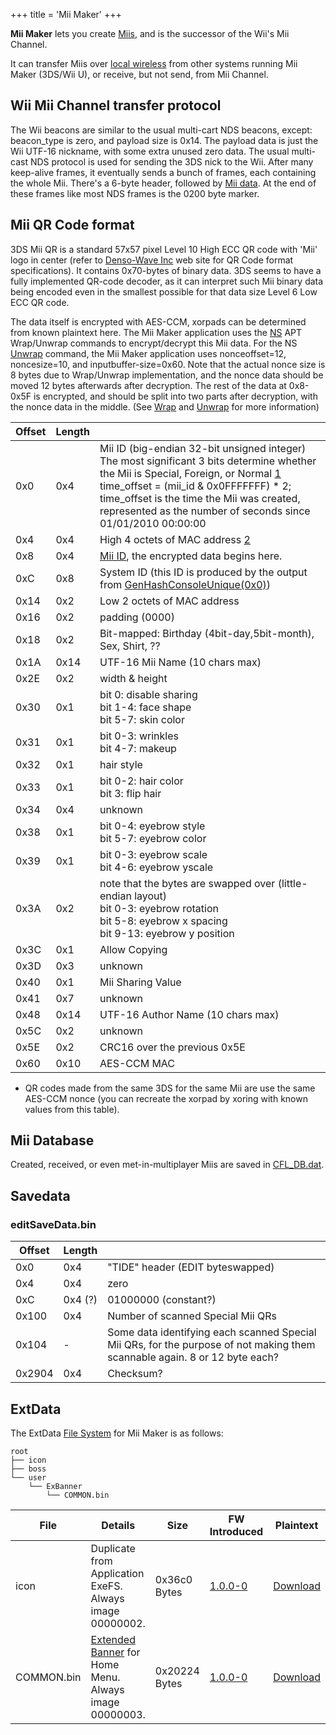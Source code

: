 +++
title = 'Mii Maker'
+++

**Mii Maker** lets you create [Miis](Mii "wikilink"), and is the
successor of the Wii's Mii Channel.

It can transfer Miis over [local wireless](NWM_Services "wikilink") from
other systems running Mii Maker (3DS/Wii U), or receive, but not send,
from Mii Channel.

## Wii Mii Channel transfer protocol

The Wii beacons are similar to the usual multi-cart NDS beacons, except:
beacon_type is zero, and payload size is 0x14. The payload data is just
the Wii UTF-16 nickname, with some extra unused zero data. The usual
multi-cast NDS protocol is used for sending the 3DS nick to the Wii.
After many keep-alive frames, it eventually sends a bunch of frames,
each containing the whole Mii. There's a 6-byte header, followed by [Mii
data](http://wiibrew.org/wiki/Wiimote/Mii_Data). At the end of these
frames like most NDS frames is the 0200 byte marker.

## Mii QR Code format

3DS Mii QR is a standard 57x57 pixel Level 10 High ECC QR code with
'Mii' logo in center (refer to [Denso-Wave
Inc](http://www.denso-wave.com/qrcode) web site for QR Code format
specifications). It contains 0x70-bytes of binary data. 3DS seems to
have a fully implemented QR-code decoder, as it can interpret such Mii
binary data being encoded even in the smallest possible for that data
size Level 6 Low ECC QR code.

The data itself is encrypted with AES-CCM, xorpads can be determined
from known plaintext here. The Mii Maker application uses the
[NS](NS "wikilink") APT Wrap/Unwrap commands to encrypt/decrypt this Mii
data. For the NS [Unwrap](APT:Unwrap "wikilink") command, the Mii Maker
application uses nonceoffset=12, noncesize=10, and
inputbuffer-size=0x60. Note that the actual nonce size is 8 bytes due to
Wrap/Unwrap implementation, and the nonce data should be moved 12 bytes
afterwards after decryption. The rest of the data at 0x8-0x5F is
encrypted, and should be split into two parts after decryption, with the
nonce data in the middle. (See [Wrap](APT:Wrap "wikilink") and
[Unwrap](APT:Unwrap "wikilink") for more information)

<table>
<thead>
<tr class="header">
<th>Offset</th>
<th>Length</th>
<th></th>
</tr>
</thead>
<tbody>
<tr class="odd">
<td>0x0</td>
<td>0x4</td>
<td>Mii ID (big-endian 32-bit unsigned integer)<br />
The most significant 3 bits determine whether the Mii is Special,
Foreign, or Normal <a
href="https://web.archive.org/web/20071011001718/http://www.davidhawley.co.uk/special-miis-gold-pants-and-creating.aspx">1</a><br />
time_offset = (mii_id &amp; 0x0FFFFFFF) * 2;<br />
time_offset is the time the Mii was created, represented as the number
of seconds since 01/01/2010 00:00:00</td>
</tr>
<tr class="even">
<td>0x4</td>
<td>0x4</td>
<td>High 4 octets of MAC address <a
href="http://www.adminsub.net/mac-address-finder/nintendo">2</a></td>
</tr>
<tr class="odd">
<td>0x8</td>
<td>0x4</td>
<td><a href="../Mii#mii_id" title="wikilink">Mii ID</a>, the encrypted
data begins here.</td>
</tr>
<tr class="even">
<td>0xC</td>
<td>0x8</td>
<td>System ID (this ID is produced by the output from <a
href="../CfgGenHashConsoleUnique">GenHashConsoleUnique(0x0)</a>)</td>
</tr>
<tr class="odd">
<td>0x14</td>
<td>0x2</td>
<td>Low 2 octets of MAC address</td>
</tr>
<tr class="even">
<td>0x16</td>
<td>0x2</td>
<td>padding (0000)</td>
</tr>
<tr class="odd">
<td>0x18</td>
<td>0x2</td>
<td>Bit-mapped: Birthday (4bit-day,5bit-month), Sex, Shirt,
??</td>
</tr>
<tr class="even">
<td>0x1A</td>
<td>0x14</td>
<td>UTF-16 Mii Name (10 chars max)</td>
</tr>
<tr class="odd">
<td>0x2E</td>
<td>0x2</td>
<td>width &amp; height</td>
</tr>
<tr class="even">
<td>0x30</td>
<td>0x1</td>
<td>bit 0: disable sharing<br />
bit 1-4: face shape<br />
bit 5-7: skin color</td>
</tr>
<tr class="odd">
<td>0x31</td>
<td>0x1</td>
<td>bit 0-3: wrinkles<br />
bit 4-7: makeup</td>
</tr>
<tr class="even">
<td>0x32</td>
<td>0x1</td>
<td>hair style</td>
</tr>
<tr class="odd">
<td>0x33</td>
<td>0x1</td>
<td>bit 0-2: hair color<br />
bit 3: flip hair</td>
</tr>
<tr class="even">
<td>0x34</td>
<td>0x4</td>
<td>unknown</td>
</tr>
<tr class="odd">
<td>0x38</td>
<td>0x1</td>
<td>bit 0-4: eyebrow style<br />
bit 5-7: eyebrow color</td>
</tr>
<tr class="even">
<td>0x39</td>
<td>0x1</td>
<td>bit 0-3: eyebrow scale<br />
bit 4-6: eyebrow yscale</td>
</tr>
<tr class="odd">
<td>0x3A</td>
<td>0x2</td>
<td>note that the bytes are swapped over (little-endian layout)<br />
bit 0-3: eyebrow rotation<br />
bit 5-8: eyebrow x spacing<br />
bit 9-13: eyebrow y position</td>
</tr>
<tr class="even">
<td>0x3C</td>
<td>0x1</td>
<td>Allow Copying</td>
</tr>
<tr class="odd">
<td>0x3D</td>
<td>0x3</td>
<td>unknown</td>
</tr>
<tr class="even">
<td>0x40</td>
<td>0x1</td>
<td>Mii Sharing Value</td>
</tr>
<tr class="odd">
<td>0x41</td>
<td>0x7</td>
<td>unknown</td>
</tr>
<tr class="even">
<td>0x48</td>
<td>0x14</td>
<td>UTF-16 Author Name (10 chars max)</td>
</tr>
<tr class="odd">
<td>0x5C</td>
<td>0x2</td>
<td>unknown</td>
</tr>
<tr class="even">
<td>0x5E</td>
<td>0x2</td>
<td>CRC16 over the previous 0x5E</td>
</tr>
<tr class="odd">
<td>0x60</td>
<td>0x10</td>
<td>AES-CCM MAC</td>
</tr>
</tbody>
</table>

- QR codes made from the same 3DS for the same Mii are use the same
  AES-CCM nonce (you can recreate the xorpad by xoring with known values
  from this table).

## Mii Database

Created, received, or even met-in-multiplayer Miis are saved in
[CFL_DB.dat](Mii "wikilink").

## Savedata

### editSaveData.bin

| Offset | Length  |                                                                                                                            |
|--------|---------|----------------------------------------------------------------------------------------------------------------------------|
| 0x0    | 0x4     | "TIDE" header (EDIT byteswapped)                                                                                           |
| 0x4    | 0x4     | zero                                                                                                                       |
| 0xC    | 0x4 (?) | 01000000 (constant?)                                                                                                       |
| 0x100  | 0x4     | Number of scanned Special Mii QRs                                                                                          |
| 0x104  | \-      | Some data identifying each scanned Special Mii QRs, for the purpose of not making them scannable again. 8 or 12 byte each? |
| 0x2904 | 0x4     | Checksum?                                                                                                                  |

## ExtData

The ExtData [File System](Extdata#filesystem "wikilink") for Mii Maker
is as follows:

```
root
├── icon
├── boss
└── user
    └── ExBanner
        └── COMMON.bin
```

| File       | Details                                                                             | Size          | FW Introduced                 | Plaintext                                                                                      |
|------------|-------------------------------------------------------------------------------------|---------------|-------------------------------|------------------------------------------------------------------------------------------------|
| icon       | Duplicate from Application ExeFS. Always image 00000002.                            | 0x36c0 Bytes  | [1.0.0-0](1.0.0-0 "wikilink") | [Download](https://dl.dropboxusercontent.com/u/60710927/CTR/Sample/MiiMakerExtdata/icon)       |
| COMMON.bin | [Extended Banner](Extended_Banner "wikilink") for Home Menu. Always image 00000003. | 0x20224 Bytes | [1.0.0-0](1.0.0-0 "wikilink") | [Download](https://dl.dropboxusercontent.com/u/60710927/CTR/Sample/MiiMakerExtdata/COMMON.bin) |
